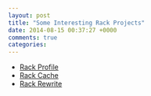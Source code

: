 ```yaml
---
layout: post
title: "Some Interesting Rack Projects"
date: 2014-08-15 00:37:27 +0000
comments: true
categories: 
---
```


* [Rack Profile](https://github.com/ddollar/rack-profile)
* [Rack Cache](https://github.com/rtomayko/rack-cache)
* [Rack Rewrite](https://github.com/jtrupiano/rack-rewrite)
